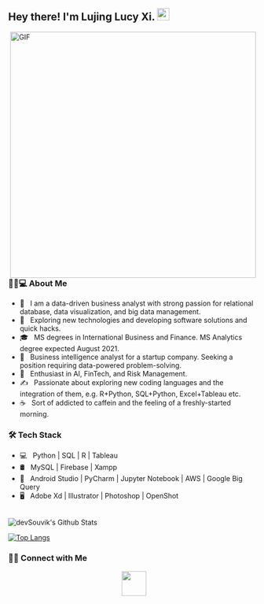 <h2> Hey there! I'm Lujing Lucy Xi. <img src="https://github.com/souvikguria98/souvikguria98/blob/master/Hi.gif" width="25"></h2>
<img align="right" alt="GIF" src="https://media.giphy.com/media/L1R1tvI9svkIWwpVYr/giphy.gif" width="500"/>

<h3>👧🏻💻 About Me </h3>

- 🔭 &nbsp; I am a data-driven business analyst with strong passion for relational database, data visualization, and big data management.
- 🤔 &nbsp; Exploring new technologies and developing software solutions and quick hacks.
- 🎓 &nbsp; MS degrees in International Business and Finance. MS Analytics degree expected August 2021.
- 💼 &nbsp; Business intelligence analyst for a startup company. Seeking a position requiring data-powered problem-solving. 
- 🌱 &nbsp; Enthusiast in AI, FinTech, and Risk Management.
- ✍️ &nbsp; Passionate about exploring new coding languages and the integration of them, e.g. R+Python, SQL+Python, Excel+Tableau etc.
- ☕ &nbsp; Sort of addicted to caffein and the feeling of a freshly-started morning. 

<h3>🛠 Tech Stack</h3>

- 💻 &nbsp; Python | SQL | R | Tableau  
- 🛢 &nbsp; MySQL | Firebase | Xampp
- 🔧 &nbsp; Android Studio | PyCharm | Jupyter Notebook | AWS | Google Big Query
- 🖥 &nbsp; Adobe Xd | Illustrator | Photoshop | OpenShot

<br>

<img align="center" src="https://github-readme-stats.vercel.app/api?username=LujingLucyXi&include_all_commits=true&count_private=true&show_icons=true&line_height=20&title_color=7A7ADB&icon_color=2234AE&text_color=D3D3D3&bg_color=0,000000,130F40" alt="devSouvik's Github Stats">

</br>

[![Top Langs](https://github-readme-stats.vercel.app/api/top-langs/?username=LujingLucyXi&layout=compact&text_color=daf7dc&bg_color=151515)](https://github.com/devSouvik/github-readme-stats)


<h3> 🤝🏻 Connect with Me </h3>

<p align="center">
&nbsp; <a href="mailto:xilujing1993@gmail.com" target="_blank" rel="noopener noreferrer"><img src="https://img.icons8.com/plasticine/100/000000/gmail.png"  width="50" /></a>
</p>

